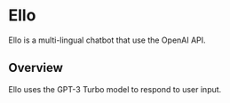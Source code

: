 # Ello

Ello is a multi-lingual chatbot that use the OpenAI API.

## Overview

Ello uses the GPT-3 Turbo model to respond to user input.
